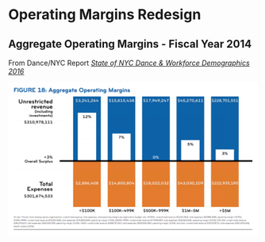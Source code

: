 # Operating Margins Redesign

## Aggregate Operating Margins - Fiscal Year 2014
From Dance/NYC Report [*State of NYC Dance & Workforce Demographics 2016*](https://culturaldata.org/media/1452/state-of-nyc-dance-and-workforce-demographics-online-version.pdf)

![](AboutMePics/OMscreenshot.png)

<div class="flourish-embed flourish-scatter" data-src="visualisation/4384351"><script src="https://public.flourish.studio/resources/embed.js"></script></div>
